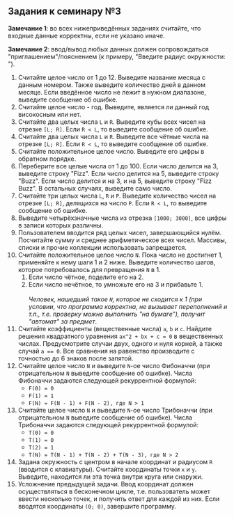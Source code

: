 ## Задания к семинару №3

**Замечание 1**: во всех нижеприведённых заданиях считайте, что входные данные корректны, если не указано иначе.

**Замечание 2**: ввод/вывод любых данных должен сопровождаться "приглашением"/пояснением (к примеру, "Введите радиус окружности: ").

1. Считайте целое число от 1 до 12. Выведите название месяца с данным номером. Также выведите количество дней в данном месяце. Если введённое число не лежит в нужном диапазоне, выведите сообщение об ошибке.
2. Считайте целое число - год. Выведите, является ли данный год високосным или нет.
3. Считайте два целых числа `L` и `R`. Выведите кубы всех чисел на отрезке `[L; R]`. Если `R < L`, то выведите сообщение об ошибке.
4. Считайте два целых числа `L` и `R`. Выведите все чётные числа на отрезке `[L; R]`. Если `R < L`, то выведите сообщение об ошибке.
5. Считайте положительное целое число. Выведите его цифры в обратном порядке.
6. Переберите все целые числа от 1 до 100. Если число делится на 3, выведите строку "Fizz". Если число делится на 5, выведите строку "Buzz". Если число делится и на 3, и на 5, выведите строку "Fizz Buzz". В остальных случаях, выведите само число.
7. Считайте три целых числа `L`, `R` и `P`. Выведите количество чисел на отрезке `[L; R]`, делящихся на число `P`. Если `R < L`, то выведите сообщение об ошибке.
8. Выведите четырёхзначные числа из отрезка `[1000; 3000]`, все цифры в записи которых различны.
9. Пользователем вводится ряд целых чисел, завершающийся нулём. Посчитайте сумму и среднее арифметическое всех чисел. Массивы, списки и прочие коллекции использовать запрещается.
10. Считайте положительное целое число `N`. Пока число не достигнет 1, применяйте к нему шаги 1 и 2 ниже. Выведите количество шагов, которое потребовалось для превращения `N` в 1.
    1. Если число чётное, поделите его на 2.
    2. Если число нечётное, то умножьте его на 3 и прибавьте 1.\
\
    *Человек, нашедший такое `N`, которое не сходится к 1 (при условии, что программа корректна, не вызывает переполнений и т.п., т.е. проверку можно выполнить "на бумаге"), получит "автомат" за предмет*.
12. Считайте коэффициенты (вещественные числа) `a`, `b` и `c`. Найдите решения квадратного уравнения `ax^2 + bx + c = 0` в вещественных числах. Предусмотрите случаи двух, одного и нуля корней, а также случай `a == 0`. Все сравнения на равенство производите с точностью до 6 знаков после запятой.
13. Считайте целое число `N` и выведите `N`-ое число Фибоначчи (при отрицательном `N` выведите сообщение об ошибке). Числа Фибоначчи задаются следующей рекуррентной формулой:
    * `F(0) = 0`
    * `F(1) = 1`
    * `F(N) = F(N - 1) + F(N - 2), где N > 1`
14. Считайте целое число `N` и выведите `N`-ое число Трибоначчи (при отрицательном `N` выведите сообщение об ошибке). Числа Трибоначчи задаются следующей рекуррентной формулой:
    * `T(0) = 0`
    * `T(1) = 0`
    * `T(2) = 1`
    * `T(N) = T(N - 1) + T(N - 2) + T(N - 3), где N > 2`
15. Задана окружность с центром в начале координат и радиусом `R` (вводится с клавиатуры). Считайте координаты точки `x` и `y`. Выведите, находится ли эта точка внутри круга или снаружи.
16. Усложнение предыдущей задачи. Ввод координат должен осуществляться в бесконечном цикле, т.е. пользователь может ввести несколько точек, и получить ответ для каждой из них. Если вводятся координаты `(0; 0)`, завершите программу.
